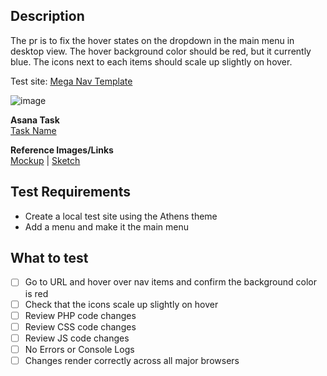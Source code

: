 ## Description   
The pr is to fix the hover states on the dropdown in the main menu in desktop view. The hover background color should be red, but it currently blue. The icons next to each items should scale up slightly on hover.   

Test site: [Mega Nav Template](https://vip.sportsengine.com/se-demo-mega-nav/)

![image](https://user-images.githubusercontent.com/16712473/214761482-22b4a6d5-f312-4e16-9973-23a1c0d341ff.png)

**Asana Task**   
[Task Name](URL)   

**Reference Images/Links**   
[Mockup](URL) | [Sketch ](URL)   

## Test Requirements   
- Create a local test site using the Athens theme   
- Add a menu and make it the main menu      

## What to test   
- [ ] Go to URL and hover over nav items and confirm the background color is red   
- [ ] Check that the icons scale up slightly on hover
- [ ] Review PHP code changes
- [ ] Review CSS code changes
- [ ] Review JS code changes   
- [ ] No Errors or Console Logs   
- [ ] Changes render correctly across all major browsers   
